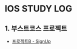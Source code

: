 # IOS STUDY LOG
## 1. 부스트코스 프로젝트
  - [프로젝트B - SignUp](https://github.com/ios-study-boost/boostcourse-ios/blob/master/%EC%9D%B4%EC%A0%95%EC%9D%B8/%EB%B6%80%EC%8A%A4%ED%8A%B8%EC%BD%94%EC%8A%A4%20%ED%94%84%EB%A1%9C%EC%A0%9D%ED%8A%B8%202%20%EA%B2%B0%EC%82%B0.md)
